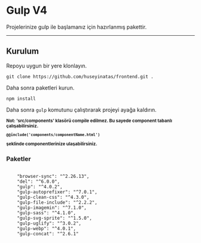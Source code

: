 # Gulp V4
<p>Projelerinize gulp ile başlamanız için hazırlanmış pakettir.</p>
<hr>
<h2>Kurulum</h2>
<p>Repoyu uygun bir yere klonlayın.</p>
<pre>
<code>git clone https://github.com/huseyinatas/frontend.git .</code>
</pre>
<p>Daha sonra paketleri kurun.</p>
<pre>
<code>npm install</code>
</pre>
<p>Daha sonra <code>gulp</code> komutunu çalıştırarak projeyi ayağa kaldırın.</p>
<small><b>Not: 'src/components' klasörü compile edilmez. Bu sayede component tabanlı çalışabilirsiniz.
<pre>
<code>@@include('components/componentName.html')</code>
</pre>
şeklinde componentlerinize ulaşabilirsiniz.
</b></small>
<h3>Paketler</h3>
<pre>
<code>
    "browser-sync": "^2.26.13",
    "del": "^6.0.0",
    "gulp": "^4.0.2",
    "gulp-autoprefixer": "^7.0.1",
    "gulp-clean-css": "^4.3.0",
    "gulp-file-include": "^2.2.2",
    "gulp-imagemin": "^7.1.0",
    "gulp-sass": "^4.1.0",
    "gulp-svg-sprite": "^1.5.0",
    "gulp-uglify": "^3.0.2",
    "gulp-webp": "^4.0.1",
    "gulp-concat": "^2.6.1"
</code>
</pre>